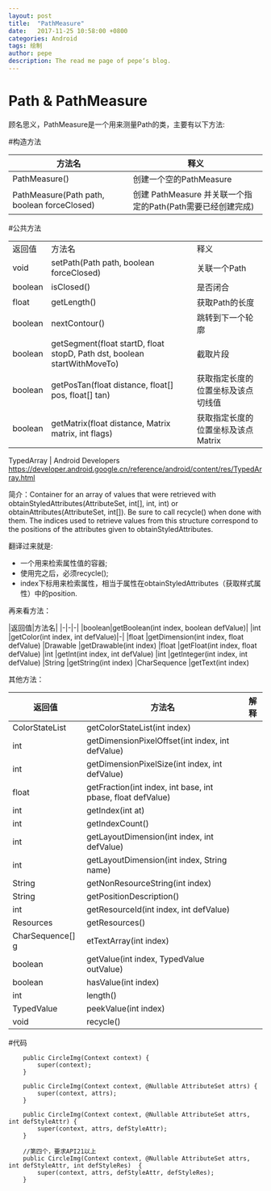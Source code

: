 ```yaml
---
layout: post
title:  "PathMeasure"
date:   2017-11-25 10:58:00 +0800
categories: Android
tags: 绘制
author: pepe
description: The read me page of pepe‘s blog.
---
```


Path & PathMeasure
============
顾名思义，PathMeasure是一个用来测量Path的类，主要有以下方法:

#构造方法


|方法名|释义|
|-|-|
|PathMeasure()|创建一个空的PathMeasure|
|PathMeasure(Path path, boolean forceClosed)|创建 PathMeasure 并关联一个指定的Path(Path需要已经创建完成)|

#公共方法
<table>
 	<tr>  
 		<td>返回值</td><td>方法名</td><td>释义</td>
	</tr>
	<tr>  
		<td>void</td><td>setPath(Path path, boolean forceClosed)</td><td>关联一个Path</td>
	</tr>
	<tr>  
		<td>boolean</td><td>isClosed()</td><td>是否闭合</td>
	</tr>
	<tr>  
		<td>float</td><td>getLength()</td><td>获取Path的长度</td>
	</tr>
	<tr>  
		<td>boolean</td><td>nextContour()</td><td>跳转到下一个轮廓</td>
	</tr>
	<tr>  
		<td>boolean</td><td>getSegment(float startD, float stopD, Path dst, boolean startWithMoveTo)</td><td>截取片段</td>
	</tr>
	<tr>  
		<td>boolean</td><td>getPosTan(float distance, float[] pos, float[] tan)</td><td>获取指定长度的位置坐标及该点切线值</td>
	</tr>
	<tr>  
		<td>boolean</td><td>getMatrix(float distance, Matrix matrix, int flags)</td><td>获取指定长度的位置坐标及该点Matrix</td>
	</tr>
</table>


TypedArray | Android Developers
https://developer.android.google.cn/reference/android/content/res/TypedArray.html

简介：Container for an array of values that were retrieved with obtainStyledAttributes(AttributeSet, int[], int, int) or obtainAttributes(AttributeSet, int[]). Be sure to call recycle() when done with them. The indices used to retrieve values from this structure correspond to the positions of the attributes given to obtainStyledAttributes.

翻译过来就是:

 -  一个用来检索属性值的容器;
 -  使用完之后，必须recycle();
 - index下标用来检索属性，相当于属性在obtainStyledAttributes（获取样式属性）中的position.

再来看方法：

|返回值|方法名|
|-|-|-|
|boolean|getBoolean(int index, boolean defValue)|
|int	|getColor(int index, int defValue)|-|
|float	|getDimension(int index, float defValue)
|Drawable	|getDrawable(int index)
|float	|getFloat(int index, float defValue)
|int	|getInt(int index, int defValue)
|int	|getInteger(int index, int defValue)
|String	|getString(int index)
|CharSequence	|getText(int index)

其他方法：

|返回值|方法名|解释|
|-|-|-|
|ColorStateList	|getColorStateList(int index)||
|int	|getDimensionPixelOffset(int index, int defValue)
|int	|getDimensionPixelSize(int index, int defValue)
|float	|getFraction(int index, int base, int pbase, float defValue)
|int	|getIndex(int at)
|int	|getIndexCount()
|int	|getLayoutDimension(int index, int defValue)
|int	|getLayoutDimension(int index, String name)
|String	|getNonResourceString(int index)
|String	|getPositionDescription()
|int	|getResourceId(int index, int defValue)
|Resources	|getResources()
|CharSequence[]	g|etTextArray(int index)
|boolean	|getValue(int index, TypedValue outValue)
|boolean	|hasValue(int index)
|int	|length()
|TypedValue	|peekValue(int index)
|void	|recycle()

#代码

```
    public CircleImg(Context context) {
        super(context);
    }

    public CircleImg(Context context, @Nullable AttributeSet attrs) {
        super(context, attrs);
    }

    public CircleImg(Context context, @Nullable AttributeSet attrs, int defStyleAttr) {
        super(context, attrs, defStyleAttr);
    }

	//第四个，要求API21以上
    public CircleImg(Context context, @Nullable AttributeSet attrs, int defStyleAttr, int defStyleRes)  {
        super(context, attrs, defStyleAttr, defStyleRes);
    }
```




